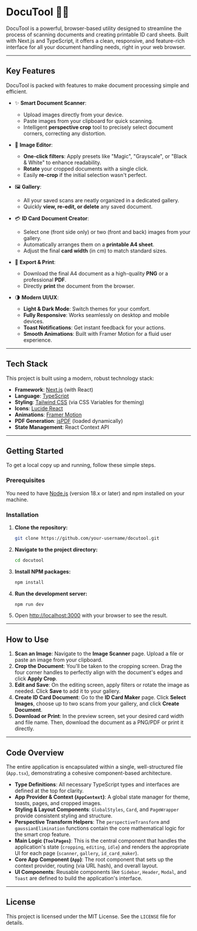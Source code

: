 # DocuTool 📄✨

DocuTool is a powerful, browser-based utility designed to streamline the process of scanning documents and creating printable ID card sheets. Built with Next.js and TypeScript, it offers a clean, responsive, and feature-rich interface for all your document handling needs, right in your web browser.

-----

## Key Features

DocuTool is packed with features to make document processing simple and efficient.

  * ✨ **Smart Document Scanner**:

      * Upload images directly from your device.
      * Paste images from your clipboard for quick scanning.
      * Intelligent **perspective crop** tool to precisely select document corners, correcting any distortion.

  * 🎨 **Image Editor**:

      * **One-click filters**: Apply presets like "Magic", "Grayscale", or "Black & White" to enhance readability.
      * **Rotate** your cropped documents with a single click.
      * Easily **re-crop** if the initial selection wasn't perfect.

  * 🖼️ **Gallery**:

      * All your saved scans are neatly organized in a dedicated gallery.
      * Quickly **view, re-edit, or delete** any saved document.

  * 💳 **ID Card Document Creator**:

      * Select one (front side only) or two (front and back) images from your gallery.
      * Automatically arranges them on a **printable A4 sheet**.
      * Adjust the final **card width** (in cm) to match standard sizes.

  * 🚀 **Export & Print**:

      * Download the final A4 document as a high-quality **PNG** or a professional **PDF**.
      * Directly **print** the document from the browser.

  * 🌗 **Modern UI/UX**:

      * **Light & Dark Mode**: Switch themes for your comfort.
      * **Fully Responsive**: Works seamlessly on desktop and mobile devices.
      * **Toast Notifications**: Get instant feedback for your actions.
      * **Smooth Animations**: Built with Framer Motion for a fluid user experience.

-----

## Tech Stack

This project is built using a modern, robust technology stack:

  * **Framework**: [Next.js](https://nextjs.org/) (with React)
  * **Language**: [TypeScript](https://www.typescriptlang.org/)
  * **Styling**: [Tailwind CSS](https://tailwindcss.com/) (via CSS Variables for theming)
  * **Icons**: [Lucide React](https://lucide.dev/)
  * **Animations**: [Framer Motion](https://www.framer.com/motion/)
  * **PDF Generation**: [jsPDF](https://github.com/parallax/jsPDF) (loaded dynamically)
  * **State Management**: React Context API

-----

## Getting Started

To get a local copy up and running, follow these simple steps.

### Prerequisites

You need to have [Node.js](https://nodejs.org/) (version 18.x or later) and npm installed on your machine.

### Installation

1.  **Clone the repository:**
    ```bash
    git clone https://github.com/your-username/docutool.git
    ```
2.  **Navigate to the project directory:**
    ```bash
    cd docutool
    ```
3.  **Install NPM packages:**
    ```bash
    npm install
    ```
4.  **Run the development server:**
    ```bash
    npm run dev
    ```
5.  Open [http://localhost:3000](https://www.google.com/search?q=http://localhost:3000) with your browser to see the result.

-----

## How to Use

1.  **Scan an Image**: Navigate to the **Image Scanner** page. Upload a file or paste an image from your clipboard.
2.  **Crop the Document**: You'll be taken to the cropping screen. Drag the four corner handles to perfectly align with the document's edges and click **Apply Crop**.
3.  **Edit and Save**: On the editing screen, apply filters or rotate the image as needed. Click **Save** to add it to your gallery.
4.  **Create ID Card Document**: Go to the **ID Card Maker** page. Click **Select Images**, choose up to two scans from your gallery, and click **Create Document**.
5.  **Download or Print**: In the preview screen, set your desired card width and file name. Then, download the document as a PNG/PDF or print it directly.

-----

## Code Overview

The entire application is encapsulated within a single, well-structured file (`App.tsx`), demonstrating a cohesive component-based architecture.

  * **Type Definitions**: All necessary TypeScript types and interfaces are defined at the top for clarity.
  * **App Provider & Context (`AppContext`)**: A global state manager for theme, toasts, pages, and cropped images.
  * **Styling & Layout Components**: `GlobalStyles`, `Card`, and `PageWrapper` provide consistent styling and structure.
  * **Perspective Transform Helpers**: The `perspectiveTransform` and `gaussianElimination` functions contain the core mathematical logic for the smart crop feature.
  * **Main Logic (`ToolPages`)**: This is the central component that handles the application's state (`cropping`, `editing`, `idle`) and renders the appropriate UI for each page (`scanner`, `gallery`, `id_card_maker`).
  * **Core App Component (`App`)**: The root component that sets up the context provider, routing (via URL hash), and overall layout.
  * **UI Components**: Reusable components like `Sidebar`, `Header`, `Modal`, and `Toast` are defined to build the application's interface.

-----

## License

This project is licensed under the MIT License. See the `LICENSE` file for details.